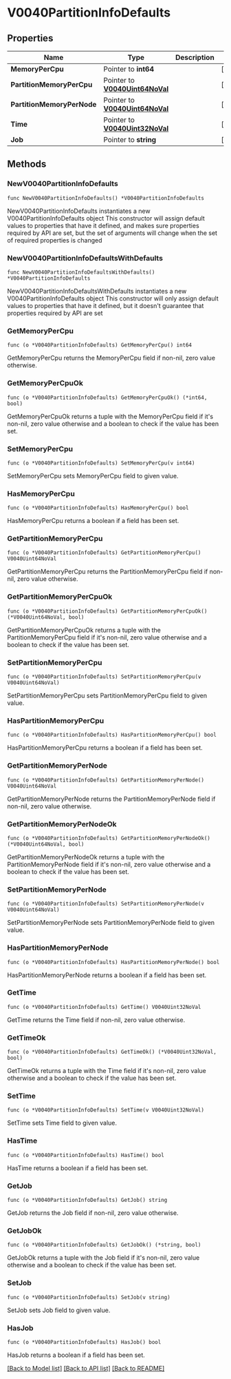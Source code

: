 # V0040PartitionInfoDefaults

## Properties

Name | Type | Description | Notes
------------ | ------------- | ------------- | -------------
**MemoryPerCpu** | Pointer to **int64** |  | [optional] 
**PartitionMemoryPerCpu** | Pointer to [**V0040Uint64NoVal**](V0040Uint64NoVal.md) |  | [optional] 
**PartitionMemoryPerNode** | Pointer to [**V0040Uint64NoVal**](V0040Uint64NoVal.md) |  | [optional] 
**Time** | Pointer to [**V0040Uint32NoVal**](V0040Uint32NoVal.md) |  | [optional] 
**Job** | Pointer to **string** |  | [optional] 

## Methods

### NewV0040PartitionInfoDefaults

`func NewV0040PartitionInfoDefaults() *V0040PartitionInfoDefaults`

NewV0040PartitionInfoDefaults instantiates a new V0040PartitionInfoDefaults object
This constructor will assign default values to properties that have it defined,
and makes sure properties required by API are set, but the set of arguments
will change when the set of required properties is changed

### NewV0040PartitionInfoDefaultsWithDefaults

`func NewV0040PartitionInfoDefaultsWithDefaults() *V0040PartitionInfoDefaults`

NewV0040PartitionInfoDefaultsWithDefaults instantiates a new V0040PartitionInfoDefaults object
This constructor will only assign default values to properties that have it defined,
but it doesn't guarantee that properties required by API are set

### GetMemoryPerCpu

`func (o *V0040PartitionInfoDefaults) GetMemoryPerCpu() int64`

GetMemoryPerCpu returns the MemoryPerCpu field if non-nil, zero value otherwise.

### GetMemoryPerCpuOk

`func (o *V0040PartitionInfoDefaults) GetMemoryPerCpuOk() (*int64, bool)`

GetMemoryPerCpuOk returns a tuple with the MemoryPerCpu field if it's non-nil, zero value otherwise
and a boolean to check if the value has been set.

### SetMemoryPerCpu

`func (o *V0040PartitionInfoDefaults) SetMemoryPerCpu(v int64)`

SetMemoryPerCpu sets MemoryPerCpu field to given value.

### HasMemoryPerCpu

`func (o *V0040PartitionInfoDefaults) HasMemoryPerCpu() bool`

HasMemoryPerCpu returns a boolean if a field has been set.

### GetPartitionMemoryPerCpu

`func (o *V0040PartitionInfoDefaults) GetPartitionMemoryPerCpu() V0040Uint64NoVal`

GetPartitionMemoryPerCpu returns the PartitionMemoryPerCpu field if non-nil, zero value otherwise.

### GetPartitionMemoryPerCpuOk

`func (o *V0040PartitionInfoDefaults) GetPartitionMemoryPerCpuOk() (*V0040Uint64NoVal, bool)`

GetPartitionMemoryPerCpuOk returns a tuple with the PartitionMemoryPerCpu field if it's non-nil, zero value otherwise
and a boolean to check if the value has been set.

### SetPartitionMemoryPerCpu

`func (o *V0040PartitionInfoDefaults) SetPartitionMemoryPerCpu(v V0040Uint64NoVal)`

SetPartitionMemoryPerCpu sets PartitionMemoryPerCpu field to given value.

### HasPartitionMemoryPerCpu

`func (o *V0040PartitionInfoDefaults) HasPartitionMemoryPerCpu() bool`

HasPartitionMemoryPerCpu returns a boolean if a field has been set.

### GetPartitionMemoryPerNode

`func (o *V0040PartitionInfoDefaults) GetPartitionMemoryPerNode() V0040Uint64NoVal`

GetPartitionMemoryPerNode returns the PartitionMemoryPerNode field if non-nil, zero value otherwise.

### GetPartitionMemoryPerNodeOk

`func (o *V0040PartitionInfoDefaults) GetPartitionMemoryPerNodeOk() (*V0040Uint64NoVal, bool)`

GetPartitionMemoryPerNodeOk returns a tuple with the PartitionMemoryPerNode field if it's non-nil, zero value otherwise
and a boolean to check if the value has been set.

### SetPartitionMemoryPerNode

`func (o *V0040PartitionInfoDefaults) SetPartitionMemoryPerNode(v V0040Uint64NoVal)`

SetPartitionMemoryPerNode sets PartitionMemoryPerNode field to given value.

### HasPartitionMemoryPerNode

`func (o *V0040PartitionInfoDefaults) HasPartitionMemoryPerNode() bool`

HasPartitionMemoryPerNode returns a boolean if a field has been set.

### GetTime

`func (o *V0040PartitionInfoDefaults) GetTime() V0040Uint32NoVal`

GetTime returns the Time field if non-nil, zero value otherwise.

### GetTimeOk

`func (o *V0040PartitionInfoDefaults) GetTimeOk() (*V0040Uint32NoVal, bool)`

GetTimeOk returns a tuple with the Time field if it's non-nil, zero value otherwise
and a boolean to check if the value has been set.

### SetTime

`func (o *V0040PartitionInfoDefaults) SetTime(v V0040Uint32NoVal)`

SetTime sets Time field to given value.

### HasTime

`func (o *V0040PartitionInfoDefaults) HasTime() bool`

HasTime returns a boolean if a field has been set.

### GetJob

`func (o *V0040PartitionInfoDefaults) GetJob() string`

GetJob returns the Job field if non-nil, zero value otherwise.

### GetJobOk

`func (o *V0040PartitionInfoDefaults) GetJobOk() (*string, bool)`

GetJobOk returns a tuple with the Job field if it's non-nil, zero value otherwise
and a boolean to check if the value has been set.

### SetJob

`func (o *V0040PartitionInfoDefaults) SetJob(v string)`

SetJob sets Job field to given value.

### HasJob

`func (o *V0040PartitionInfoDefaults) HasJob() bool`

HasJob returns a boolean if a field has been set.


[[Back to Model list]](../README.md#documentation-for-models) [[Back to API list]](../README.md#documentation-for-api-endpoints) [[Back to README]](../README.md)


